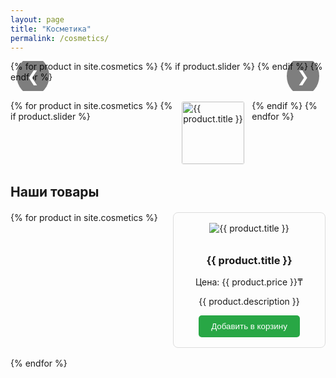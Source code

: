 ```yaml
---
layout: page
title: "Косметика"
permalink: /cosmetics/
---
```


<div class="slideshow-container">
  {% for product in site.cosmetics %}
    {% if product.slider %}
      <div class="slide fade">
        <img src="{{ product.image }}" alt="{{ product.title }}">
        <div class="slide-overlay">
          <h2>{{ product.title }}</h2>
          <p class="price">{{ product.price }}₸</p>
          <p>{{ product.description }}</p>
        </div>
      </div>
    {% endif %}
  {% endfor %}
  
  <!-- Navigation Arrows -->
  <a class="prev" onclick="plusSlides(-1)">&#10094;</a>
  <a class="next" onclick="plusSlides(1)">&#10095;</a>
</div>

<div class="thumbnail-carousel">
  {% for product in site.cosmetics %}
    {% if product.slider %}
      <img class="thumbnail" src="{{ product.image }}" alt="{{ product.title }}" onclick="currentSlide({{ forloop.index }})">
    {% endif %}
  {% endfor %}
</div>

<h2>Наши товары</h2>
<div class="product-grid">
  {% for product in site.cosmetics %}
    <div class="product-card">
      <img src="{{ product.image }}" alt="{{ product.title }}">
      <h3>{{ product.title }}</h3>
      <p>Цена: {{ product.price }}₸</p>
      <p>{{ product.description }}</p>
      <button class="add-to-cart" onclick="addToCart('{{ product.title }}', {{ product.price }})">Добавить в корзину</button>
    </div>
  {% endfor %}
</div>

<script>
let slideIndex = 1;
showSlides(slideIndex);

// Next/previous controls
function plusSlides(n) {
  showSlides(slideIndex += n);
}

// Thumbnail image controls
function currentSlide(n) {
  showSlides(slideIndex = n);
}

function showSlides(n) {
  let i;
  let slides = document.getElementsByClassName("slide");
  let thumbnails = document.getElementsByClassName("thumbnail");
  if (n > slides.length) {slideIndex = 1}
  if (n < 1) {slideIndex = slides.length}
  for (i = 0; i < slides.length; i++) {
    slides[i].style.display = "none";  
  }
  for (i = 0; i < thumbnails.length; i++) {
    thumbnails[i].className = thumbnails[i].className.replace(" active", "");
  }
  slides[slideIndex-1].style.display = "block";  
  thumbnails[slideIndex-1].className += " active";
}

function addToCart(product, price) {
  alert(`${product} добавлен в корзину за ${price}₸`);
}
</script>

<style>
/* Slideshow Styling */
.slideshow-container {
  position: relative;
  max-width: 100%;
  margin: auto;
  overflow: hidden;
}

.slide {
  display: none;
  position: relative;
}

.slide img {
  width: 100%;
  height: auto;
}

.slide-overlay {
  position: absolute;
  bottom: 20px;
  left: 20px;
  background: rgba(0, 0, 0, 0.7);
  color: #fff;
  padding: 15px;
  border-radius: 8px;
}

.slide-overlay h2 {
  margin: 0;
  font-size: 24px;
}

.slide-overlay .price {
  color: #ffdd57;
  font-size: 18px;
  margin: 5px 0;
}

/* Navigation Arrows */
.prev, .next {
  position: absolute;
  top: 50%;
  font-size: 24px;
  color: #fff;
  cursor: pointer;
  padding: 16px;
  background: rgba(0, 0, 0, 0.5);
  border-radius: 50%;
  transform: translateY(-50%);
}

.prev { left: 10px; }
.next { right: 10px; }

/* Thumbnail Carousel */
.thumbnail-carousel {
  display: flex;
  justify-content: center;
  margin-top: 15px;
  gap: 10px;
}

.thumbnail {
  width: 100px;
  height: auto;
  cursor: pointer;
  border: 2px solid transparent;
  border-radius: 5px;
  transition: border 0.3s;
}

.thumbnail:hover, .thumbnail.active {
  border-color: #ffdd57;
}

/* Product Grid */
.product-grid {
  display: grid;
  grid-template-columns: repeat(auto-fit, minmax(200px, 1fr));
  gap: 16px;
  margin-top: 20px;
}

.product-card {
  border: 1px solid #ddd;
  padding: 16px;
  text-align: center;
  border-radius: 8px;
}

.product-card img {
  max-width: 100%;
  height: auto;
  margin-bottom: 10px;
}

.add-to-cart {
  background-color: #28a745;
  color: #fff;
  border: none;
  padding: 10px 20px;
  cursor: pointer;
  border-radius: 5px;
}

.add-to-cart:hover {
  background-color: #218838;
}
</style>

